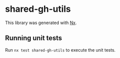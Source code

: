 # shared-gh-utils

This library was generated with [Nx](https://nx.dev).

## Running unit tests

Run `nx test shared-gh-utils` to execute the unit tests.
